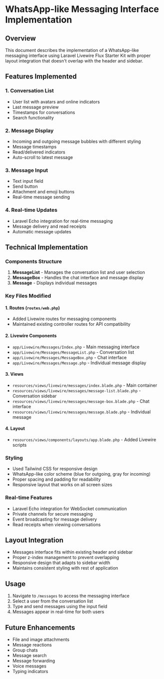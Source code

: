 # WhatsApp-like Messaging Interface Implementation

## Overview
This document describes the implementation of a WhatsApp-like messaging interface using Laravel Livewire Flux Starter Kit with proper layout integration that doesn't overlap with the header and sidebar.

## Features Implemented

### 1. Conversation List
- User list with avatars and online indicators
- Last message preview
- Timestamps for conversations
- Search functionality

### 2. Message Display
- Incoming and outgoing message bubbles with different styling
- Message timestamps
- Read/delivered indicators
- Auto-scroll to latest message

### 3. Message Input
- Text input field
- Send button
- Attachment and emoji buttons
- Real-time message sending

### 4. Real-time Updates
- Laravel Echo integration for real-time messaging
- Message delivery and read receipts
- Automatic message updates

## Technical Implementation

### Components Structure
1. **MessageList** - Manages the conversation list and user selection
2. **MessageBox** - Handles the chat interface and message display
3. **Message** - Displays individual messages

### Key Files Modified

#### 1. Routes (`routes/web.php`)
- Added Livewire routes for messaging components
- Maintained existing controller routes for API compatibility

#### 2. Livewire Components
- `app/Livewire/Messages/Index.php` - Main messaging interface
- `app/Livewire/Messages/MessageList.php` - Conversation list
- `app/Livewire/Messages/MessageBox.php` - Chat interface
- `app/Livewire/Messages/Message.php` - Individual message display

#### 3. Views
- `resources/views/livewire/messages/index.blade.php` - Main container
- `resources/views/livewire/messages/message-list.blade.php` - Conversation sidebar
- `resources/views/livewire/messages/message-box.blade.php` - Chat interface
- `resources/views/livewire/messages/message.blade.php` - Individual message

#### 4. Layout
- `resources/views/components/layouts/app.blade.php` - Added Livewire scripts

### Styling
- Used Tailwind CSS for responsive design
- WhatsApp-like color scheme (blue for outgoing, gray for incoming)
- Proper spacing and padding for readability
- Responsive layout that works on all screen sizes

### Real-time Features
- Laravel Echo integration for WebSocket communication
- Private channels for secure messaging
- Event broadcasting for message delivery
- Read receipts when viewing conversations

## Layout Integration
- Messages interface fits within existing header and sidebar
- Proper z-index management to prevent overlapping
- Responsive design that adapts to sidebar width
- Maintains consistent styling with rest of application

## Usage
1. Navigate to `/messages` to access the messaging interface
2. Select a user from the conversation list
3. Type and send messages using the input field
4. Messages appear in real-time for both users

## Future Enhancements
- File and image attachments
- Message reactions
- Group chats
- Message search
- Message forwarding
- Voice messages
- Typing indicators
